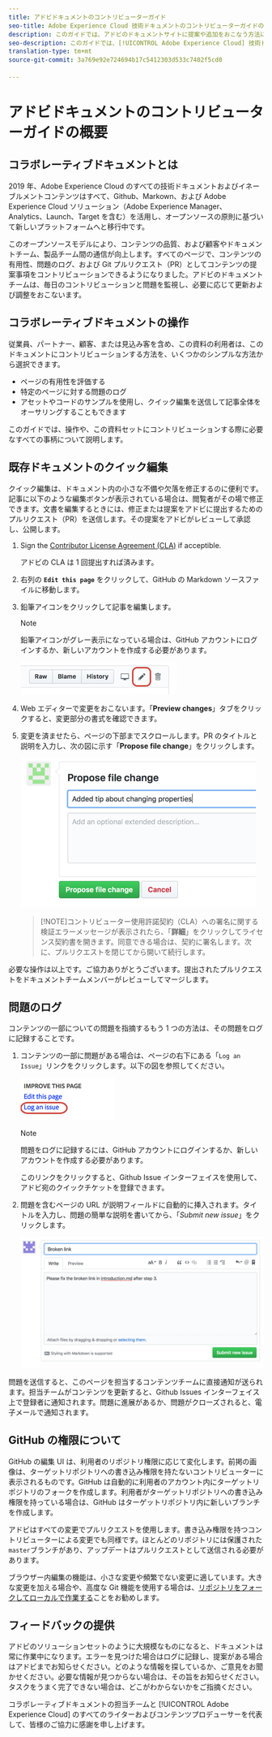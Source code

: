 ```yaml
---
title: アドビドキュメントのコントリビューターガイド
seo-title: Adobe Experience Cloud 技術ドキュメントのコントリビューターガイドの概要
description: このガイドでは、アドビのドキュメントサイトに提案や追加をおこなう方法について説明します。
seo-description: このガイドでは、[!UICONTROL Adobe Experience Cloud] 技術ドキュメントへのコントリビューションの方法を説明します。
translation-type: tm+mt
source-git-commit: 3a769e92e724694b17c5412303d533c7402f5cd0

---
```



# アドビドキュメントのコントリビューターガイドの概要

## コラボレーティブドキュメントとは

2019 年、Adobe Experience Cloud のすべての技術ドキュメントおよびイネーブルメントコンテンツはすべて、Github、Markown、および Adobe Experience Cloud ソリューション（Adobe Experience Manager、Analytics、Launch、Target を含む）を活用し、オープンソースの原則に基づいて新しいプラットフォームへと移行中です。

このオープンソースモデルにより、コンテンツの品質、および顧客やドキュメントチーム、製品チーム間の通信が向上します。すべてのページで、コンテンツの有用性、問題のログ、および Git プルリクエスト（PR）としてコンテンツの提案事項をコントリビューションできるようになりました。アドビのドキュメントチームは、毎日のコントリビューションと問題を監視し、必要に応じて更新および調整をおこないます。

## コラボレーティブドキュメントの操作

従業員、パートナー、顧客、または見込み客を含め、この資料の利用者は、このドキュメントにコントリビューションする方法を、いくつかのシンプルな方法から選択できます。

* ページの有用性を評価する
* 特定のページに対する問題のログ
* アセットやコードのサンプルを使用し、クイック編集を送信して記事全体をオーサリングすることもできます

このガイドでは、操作や、この資料セットにコントリビューションする際に必要なすべての事柄について説明します。

<!--
> [!IMPORTANT]
> All repositories that publish to docs.adobe.com have adopted the [Adobe Open Source Code of Conduct](../code-of-conduct.md) or the [.NET Foundation Code of Conduct](https://dotnetfoundation.org/code-of-conduct). For more information, see the [Contributing](../contributing.md) article.
>
> Minor corrections or clarifications to documentation and code examples in public repositories are covered by the [Adobe Documentation Terms of Use](https://www.adobe.com/legal/terms.html). New or significant changes generate a comment in the pull request, asking you to submit an online Contribution License Agreement (CLA) if you are not an employee of Adobe. We need you to complete the online form before we can review or accept your pull request.
-->

## 既存ドキュメントのクイック編集

クイック編集は、ドキュメント内の小さな不備や欠落を修正するのに便利です。記事に以下のような編集ボタンが表示されている場合は、閲覧者がその場で修正できます。文書を編集するときには、修正または提案をアドビに提出するためのプルリクエスト（PR）を送信します。その提案をアドビがレビューして承認し、公開します。

1. Sign the [Contributor License Agreement (CLA)](http://opensource.adobe.com/cla.html) if acceptible.

   アドビの CLA は 1 回提出すれば済みます。
1. 右列の **`Edit this page`** をクリックして、GitHub の Markdown ソースファイルに移動します。
1. 鉛筆アイコンをクリックして記事を編集します。

   > [!NOTE]
   > 鉛筆アイコンがグレー表示になっている場合は、GitHub アカウントにログインするか、新しいアカウントを作成する必要があります。

   ![鉛筆アイコンの場所](assets/edit-icon.png)

1. Web エディターで変更をおこないます。「**Preview changes**」タブをクリックすると、変更部分の書式を確認できます。
1. 変更を済ませたら、ページの下部までスクロールします。PR のタイトルと説明を入力し、次の図に示す「**Propose file change**」をクリックします。

   ![変更の提案](assets/submit-pull-request.png)

   >[!NOTE]コントリビューター使用許諾契約（CLA）への署名に関する検証エラーメッセージが表示されたら、「**詳細**」をクリックしてライセンス契約書を開きます。同意できる場合は、契約に署名します。次に、プルリクエストを閉じてから開いて続行します。

必要な操作は以上です。ご協力ありがとうございます。提出されたプルリクエストをドキュメントチームメンバーがレビューしてマージします。

## 問題のログ

コンテンツの一部についての問題を指摘するもう 1 つの方法は、その問題をログに記録することです。

1. コンテンツの一部に問題がある場合は、ページの右下にある「`Log an Issue`」リンクをクリックします。以下の図を参照してください。

   ![](assets/git_log_issue.png)

   > [!NOTE]
   > 問題をログに記録するには、GitHub アカウントにログインするか、新しいアカウントを作成する必要があります。

   このリンクをクリックすると、Github Issue インターフェイスを使用して、アドビ宛のクイックチケットを登録できます。

1. 問題を含むページの URL が説明フィールドに自動的に挿入されます。タイトルを入力し、問題の簡単な説明を書いてから、「*Submit new issue*」をクリックします。

   ![](assets/git_issue_example.png)

問題を送信すると、このページを担当するコンテンツチームに直接通知が送られます。担当チームがコンテンツを更新すると、Github Issues インターフェイス上で登録者に通知されます。問題に進展があるか、問題がクローズされると、電子メールで通知されます。

## GitHub の権限について

GitHub の編集 UI は、利用者のリポジトリ権限に応じて変化します。前掲の画像は、ターゲットリポジトリへの書き込み権限を持たないコントリビューターに表示されるものです。GitHub は自動的に利用者のアカウント内にターゲットリポジトリのフォークを作成します。利用者がターゲットリポジトリへの書き込み権限を持っている場合は、GitHub はターゲットリポジトリ内に新しいブランチを作成します。

アドビはすべての変更でプルリクエストを使用します。書き込み権限を持つコントリビューターによる変更でも同様です。ほとんどのリポジトリには保護された`master`ブランチがあり、アップデートはプルリクエストとして送信される必要があります。

ブラウザー内編集の機能は、小さな変更や頻繁でない変更に適しています。大きな変更を加える場合や、高度な Git 機能を使用する場合は、[リポジトリをフォークしてローカルで作業する](setup/full-workflow.md)ことをお勧めします。

## フィードバックの提供

アドビのソリューションセットのように大規模なものになると、ドキュメントは常に作業中になります。エラーを見つけた場合はログに記録し、提案がある場合はアドビまでお知らせください。どのような情報を探しているか、ご意見をお聞かせください。必要な情報が見つからない場合は、その旨をお知らせください。タスクをうまく完了できない場合は、どこがわからないかをご指摘ください。

コラボレーティブドキュメントの担当チームと [!UICONTROL Adobe Experience Cloud] のすべてのライターおよびコンテンツプロデューサーを代表して、皆様のご協力に感謝を申し上げます。
